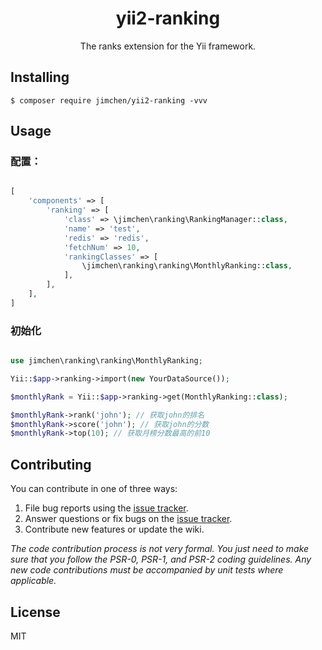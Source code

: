 <h1 align="center"> yii2-ranking </h1>

<p align="center"> The ranks extension for the Yii framework.</p>


## Installing

```shell
$ composer require jimchen/yii2-ranking -vvv
```

## Usage

### 配置：

```php

[
	'components' => [
		'ranking' => [
			'class' => \jimchen\ranking\RankingManager::class,
			'name' => 'test',
			'redis' => 'redis',
			'fetchNum' => 10,
			'rankingClasses' => [
				\jimchen\ranking\ranking\MonthlyRanking::class,
			],
		],
	],
]

```

### 初始化

```php

use jimchen\ranking\ranking\MonthlyRanking;

Yii::$app->ranking->import(new YourDataSource());

$monthlyRank = Yii::$app->ranking->get(MonthlyRanking::class);

$monthlyRank->rank('john'); // 获取john的排名
$monthlyRank->score('john'); // 获取john的分数
$monthlyRank->top(10); // 获取月榜分数最高的前10
```

## Contributing

You can contribute in one of three ways:

1. File bug reports using the [issue tracker](https://github.com/JimChenWYU/yii2-ranking/issues).
2. Answer questions or fix bugs on the [issue tracker](https://github.com/JimChenWYU/yii2-ranking/issues).
3. Contribute new features or update the wiki.

_The code contribution process is not very formal. You just need to make sure that you follow the PSR-0, PSR-1, and PSR-2 coding guidelines. Any new code contributions must be accompanied by unit tests where applicable._

## License

MIT
